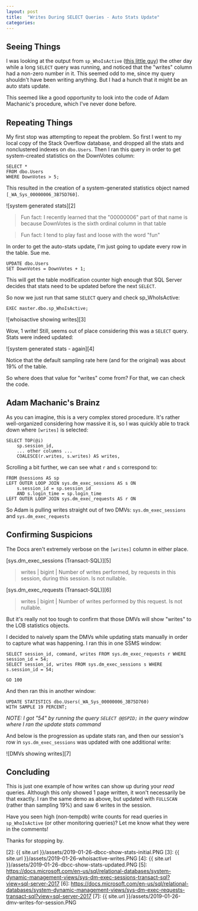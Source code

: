 ```yaml
---
layout: post
title:  "Writes During SELECT Queries - Auto Stats Update"
categories: 
---
```


## Seeing Things

I was looking at the output from `sp_WhoIsActive` ([this little guy][1]) the other day while a long `SELECT` query was running, and noticed that the "writes" column had a non-zero number in it.  This seemed odd to me, since my query shouldn't have been writing anything.  But I had a hunch that it might be an auto stats update.

This seemed like a good opportunity to look into the code of Adam Machanic's procedure, which I've never done before.

## Repeating Things

My first stop was attempting to repeat the problem.  So first I went to my local copy of the Stack Overflow database, and dropped all the stats and nonclustered indexes on `dbo.Users`.  Then I ran this query in order to get system-created statistics on the DownVotes column:

    SELECT *
    FROM dbo.Users
    WHERE DownVotes > 5;

This resulted in the creation of a system-generated statistics object named `[_WA_Sys_00000006_3B75D760]`.

![system generated stats][2]

> Fun fact: I recently learned that the "00000006" part of that name is because DownVotes is the sixth ordinal column in that table  

> Fun fact: I tend to play fast and loose with the word "fun"

In order to get the auto-stats update, I'm just going to update every row in the table.  Sue me.

    UPDATE dbo.Users
    SET DownVotes = DownVotes + 1;

This will get the table modification counter high enough that SQL Server decides that stats need to be updated before the next `SELECT`.

So now we just run that same `SELECT` query and check sp_WhoIsActive:

    EXEC master.dbo.sp_WhoIsActive;

![whoisactive showing writes][3]

Wow, 1 write!  Still, seems out of place considering this was a `SELECT` query.  Stats were indeed updated:

![system generated stats - again][4]

Notice that the default sampling rate here (and for the original) was about 19% of the table.

So where does that value for "writes" come from?  For that, we can check the code.

## Adam Machanic's Brainz

As you can imagine, this is a very complex stored procedure.  It's rather well-organized considering how massive it is, so I was quickly able to track down where `[writes]` is selected:

    SELECT TOP(@i)
        sp.session_id,
        ... other columns ...
        COALESCE(r.writes, s.writes) AS writes,

Scrolling a bit further, we can see what `r` and `s` correspond to:

    FROM @sessions AS sp
    LEFT OUTER LOOP JOIN sys.dm_exec_sessions AS s ON
        s.session_id = sp.session_id
        AND s.login_time = sp.login_time
    LEFT OUTER LOOP JOIN sys.dm_exec_requests AS r ON

So Adam is pulling writes straight out of two DMVs: `sys.dm_exec_sessions` and `sys.dm_exec_requests`

## Confirming Suspicions

The Docs aren't extremely verbose on the `[writes]` column in either place.

[sys.dm_exec_sessions (Transact-SQL)][5]  
> writes | bigint | Number of writes performed, by requests in this session, during this session. Is not nullable.

[sys.dm_exec_requests (Transact-SQL)][6]  
> writes | bigint | Number of writes performed by this request. Is not nullable.

But it's really not too tough to confirm that those DMVs will show "writes" to the LOB statistics objects.

I decided to naively spam the DMVs while updating stats manually in order to capture what was happening.  I ran this in one SSMS window:

    SELECT session_id, command, writes FROM sys.dm_exec_requests r WHERE session_id = 54;
    SELECT session_id, writes FROM sys.dm_exec_sessions s WHERE s.session_id = 54;

    GO 100

And then ran this in another window:

    UPDATE STATISTICS dbo.Users(_WA_Sys_00000006_3B75D760)
    WITH SAMPLE 19 PERCENT;

*NOTE: I got "54" by running the query `SELECT @@SPID;` in the query window where I ran the update stats command*

And below is the progression as update stats ran, and then our session's row in `sys.dm_exec_sessions` was updated with one additional write:

![DMVs showing writes][7]

## Concluding

This is just one example of how writes can show up during your *read* queries.  Although this only showed 1 page written, it won't necessarily be that exactly.  I ran the same demo as above, but updated with `FULLSCAN` (rather than sampling 19%) and saw 6 writes in the session.

Have you seen high (non-tempdb) write counts for read queries in `sp_WhoIsActive` (or other monitoring queries)?  Let me know what they were in the comments!

Thanks for stopping by.

[1]: http://whoisactive.com/
[2]: {{ site.url }}/assets/2019-01-26-dbcc-show-stats-initial.PNG
[3]: {{ site.url }}/assets/2019-01-26-whoisactive-writes.PNG
[4]: {{ site.url }}/assets/2019-01-26-dbcc-show-stats-updated.PNG
[5]: https://docs.microsoft.com/en-us/sql/relational-databases/system-dynamic-management-views/sys-dm-exec-sessions-transact-sql?view=sql-server-2017
[6]: https://docs.microsoft.com/en-us/sql/relational-databases/system-dynamic-management-views/sys-dm-exec-requests-transact-sql?view=sql-server-2017
[7]: {{ site.url }}/assets/2019-01-26-dmv-writes-for-session.PNG